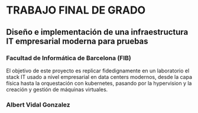 # TRABAJO FINAL DE GRADO

## Diseño e implementación de una infraestructura IT empresarial moderna para pruebas

### Facultad de Informática de Barcelona (FIB)

El objetivo de este proyecto es replicar fidedignamente en un laboratorio el stack IT usado a nivel empresarial en data centers modernos, desde la capa física hasta la orquestación con kubernetes, pasando por la hypervision y la creación y gestión de máquinas virtuales.

### Albert Vidal Gonzalez
